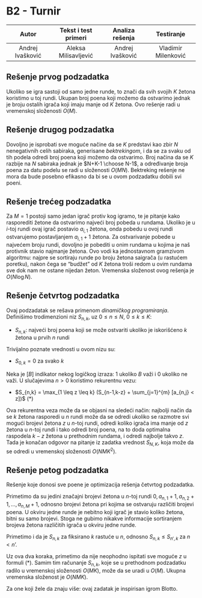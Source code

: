 # B2 - Turnir

| Autor | Tekst i test primeri | Analiza rеšenja | Testiranje |
|:-:|:-:|:-:|:-:|
| Andrej Ivašković | Aleksa Milisavljević | Andrej Ivašković | Vladimir Milenković |

## Rešenje prvog podzadatka

Ukoliko se igra sastoji od samo jedne runde, to znači da svih svojih $K$ žetona koristimo u toj rundi. Ukupan broj poena koji možemo da ostvarimo jednak je broju ostalih igrača koji imaju manje od $K$ žetona. Ovo rešenje radi u vremenskoj složenosti $O(M)$.

## Rešenje drugog podzadatka

Dovoljno je isprobati sve moguće načine da se $K$ predstavi kao zbir $N$ nenegativnih celih sabiraka, generisane _bektrekingom_, i da se za svaku od tih podela odredi broj poena koji možemo da ostvarimo. Broj načina da se $K$ razbije na $N$ sabiraka jednak je $N+K-1 \choose N-1$, a određivanje broja poena za datu podelu se radi u složenosti $O(MN)$. Bektreking rešenje ne mora da bude posebno efikasno da bi se u ovom podzadatku dobili svi poeni.

## Rešenje trećeg podzadatka

Za $M=1$ postoji samo jedan igrač protiv kog igramo, te je pitanje kako rasporediti žetone da ostvarimo najveći broj pobeda u rundama. Ukoliko je u $i$-toj rundi ovaj igrač postavio $a_{i,1}$ žetona, onda pobedu u ovoj rundi ostvarujemo postavljanjem $a_{i,1}+1$ žetona. Za ostvarivanje pobede u najvećem broju rundi, dovoljno je pobediti u onim rundama u kojima je naš protivnik stavio najmanje žetona. Ovo vodi ka jednostavnom gramzivom algoritmu: najpre se sortiraju runde po broju žetona saigrača (u rastućem poretku), nakon čega se “budžet” od $K$ žetona troši redom u ovim rundama sve dok nam ne ostane nijedan žeton. Vremenska složenost ovog rešenja je $O(N \log N)$.

## Rešenje četvrtog podzadatka

Ovaj podzadatak se rešava primenom _dinamičkog programiranja_. Definišimo trodimenzioni niz $S_{n,k}$, uz $0 \leq n \leq N$, $0 \leq k \leq K$:

* $S_{n,k}$: najveći broj poena koji se može ostvariti ukoliko je iskorišćeno $k$ žetona u prvih $n$ rundi

Trivijalno poznate vrednosti u ovom nizu su:

* $S_{0,k}=0$ za svako $k$

Neka je $[B]$ indikator nekog logičkog izraza: $1$ ukoliko $B$ važi i $0$ ukoliko ne važi. U slučajevima $n>0$ koristimo rekurentnu vezu:

* $S_{n,k} = \max_{1 \leq z \leq k} (S_{n-1,k-z} + \sum_{j=1}^{m} [a_{n,j} < z])$ (*)

Ova rekurentna veza može da se objasni na sledeći način: najbolji način da se $k$ žetona rasporedi u $n$ rundi može da se odredi ukoliko se razmotre svi mogući brojevi žetona $z$ u $n$-toj rundi, odredi koliko igrača ima manje od $z$ žetona u $n$-toj rundi i tako odredi broj poena, na to doda optimalna raspodela $k-z$ žetona u prethodnim rundama, i odredi najbolje takvo $z$. Tada je konačan odgovor na pitanje iz zadatka vrednost $S_{N,K}$, koja može da se odredi u vremenskoj složenosti $O(NMK^2)$.

## Rešenje petog podzadatka

Rešenje koje donosi sve poene je optimizacija rešenja četvrtog podzadatka.

Primetimo da su jedini značajni brojevi žetona u $n$-toj rundi $0, a_{n,1}+1, a_{n,2}+1, \ldots, a_{n,M}+1$, odnosno brojevi žetona pri kojima se ostvaruju različiti brojevi poena. U okviru jedne runde je nebitno koji igrač je stavio koliko žetona, bitni su samo brojevi. Stoga ne gubimo nikakve informacije sortiranjem brojeva žetona različitih igrača u okviru jedne runde.

Primetimo i da je $S_{n,k}$ za fiksirano $k$ rastuće u $n$, odnosno $S_{n,k} \leq S_{n',k}$ za $n < n’$.

Uz ova dva koraka, primetimo da nije neophodno ispitati sve moguće $z$ u formuli (*). Samim tim računanje $S_{n,k}$, koje se u prethodnom podzadatku radilo u vremenskoj složenosti $O(MK)$, može da se uradi u $O(M)$. Ukupna vremenska složenost je $O(NMK)$.

Za one koji žele da znaju više: ovaj zadatak je inspirisan igrom Blotto.
